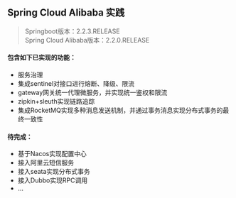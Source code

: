 ## Spring Cloud Alibaba 实践

> Springboot版本：2.2.3.RELEASE<br/>
  Spring Cloud Alibaba版本：2.2.0.RELEASE

#### 包含如下已实现的功能：
* 服务治理
* 集成sentinel对接口进行熔断、降级、限流
* gateway网关统一代理微服务，并实现统一鉴权和限流
* zipkin+sleuth实现链路追踪
* 集成RocketMQ实现多种消息发送机制，并通过事务消息实现分布式事务的最终一致性


#### 待完成：
* 基于Nacos实现配置中心
* 接入阿里云短信服务
* 接入seata实现分布式事务
* 接入Dubbo实现RPC调用
* ...

